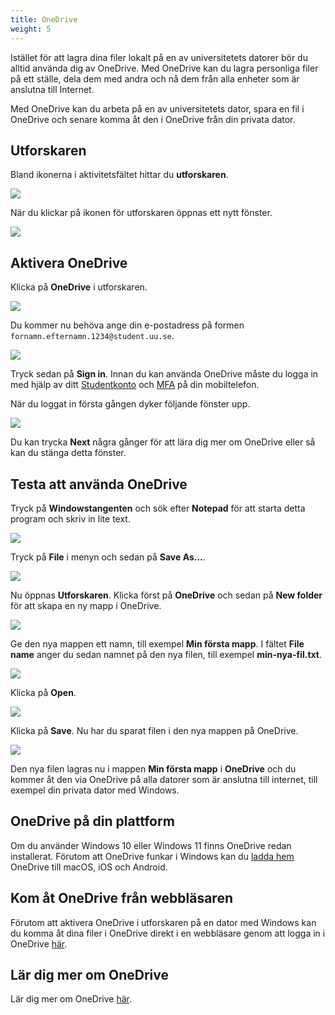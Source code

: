```yaml
---
title: OneDrive
weight: 5
---
```


Istället för att lagra dina filer lokalt på en av universitetets 
datorer bör du alltid använda dig av OneDrive. Med OneDrive kan du lagra
personliga filer på ett ställe, dela dem med andra och nå dem från alla enheter
som är anslutna till Internet.

Med OneDrive kan du arbeta på en av universitetets dator, spara en fil i
OneDrive och senare komma åt den i OneDrive från din privata dator. 

## Utforskaren

Bland ikonerna i aktivitetsfältet hittar du **utforskaren**. 

![](/images/studenttjanster/windows/taskbar-explorer.png)

När du klickar på ikonen för utforskaren öppnas ett nytt fönster. 

![](/images/studenttjanster/windows/file-explorer-1.png)

## Aktivera OneDrive

Klicka på **OneDrive** i utforskaren. 

![](/images/studenttjanster/windows/explorer-onedrive.png)

Du kommer nu behöva ange din e-postadress på formen
`fornamn.efternamn.1234@student.uu.se`. 

![](/images/studenttjanster/windows/onedrive-setup.png)

Tryck sedan på **Sign in**. Innan du kan använda OneDrive måste du logga in med
hjälp av ditt [Studentkonto](../preparation/#studentkonto) och
[MFA](microsoft/#aktivera-multifaktorautentisering-mfa) på din mobiltelefon.

När du loggat in första gången dyker följande fönster upp. 

![](/images/studenttjanster/windows/onedrive-setup-2.png)

Du kan trycka **Next** några gånger för att lära dig mer om OneDrive eller så
kan du stänga detta fönster. 

## Testa att använda OneDrive

Tryck på **Windowstangenten** och sök efter **Notepad** för att starta detta
program och skriv in lite text. 

![](/images/studenttjanster/windows/my-first-file-1.png?width=600px)

Tryck på **File** i menyn och sedan på **Save As...**.

![](/images/studenttjanster/windows/my-first-file-2.png?width=600px)

Nu öppnas **Utforskaren**. Klicka först på **OneDrive** och sedan på **New
folder** för att skapa en ny mapp i OneDrive. 

![](/images/studenttjanster/windows/my-first-file-3.png)

Ge den nya mappen ett namn, till exempel **Min första mapp**. I fältet **File
name** anger du sedan namnet på den nya filen, till exempel **min-nya-fil.txt**.

![](/images/studenttjanster/windows/my-first-file-4.png)

Klicka på **Open**. 

![](/images/studenttjanster/windows/my-first-file-5.png)

Klicka på **Save**. Nu har du sparat filen i den nya mappen på OneDrive. 

![](/images/studenttjanster/windows/my-first-file-6.png)

Den nya filen lagras nu i mappen **Min första mapp** i **OneDrive** och du
kommer åt den via OneDrive på alla datorer som är anslutna till internet, till
exempel din privata dator med Windows. 

## OneDrive på din plattform

Om du använder Windows 10 eller Windows 11 finns OneDrive redan installerat. Förutom att OneDrive funkar i Windows kan du [ladda hem][download] OneDrive till macOS, iOS
och Android.  

[download]: https://www.microsoft.com/sv-se/microsoft-365/onedrive/download

## Kom åt OneDrive från webbläsaren

Förutom att aktivera OneDrive i utforskaren på en dator med Windows kan du komma
åt dina filer i OneDrive direkt i en webbläsare genom att logga in i OneDrive
[här][live].

[live]: https://onedrive.live.com/login/

## Lär dig mer om OneDrive

Lär dig mer om OneDrive [här][more]. 

[more]: https://support.microsoft.com/en-us/onedrive




